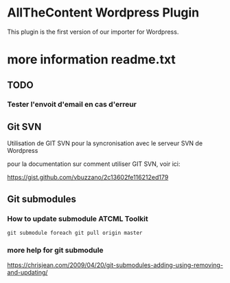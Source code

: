 # AllTheContent Wordpress Plugin

This plugin is the first version of our importer for Wordpress.

# more information readme.txt

## TODO
### Tester l'envoit d'email en cas d'erreur

## Git SVN

Utilisation de GIT SVN pour la syncronisation avec le serveur SVN de Wordpress

pour la documentation sur comment utiliser GIT SVN, voir ici:

https://gist.github.com/vbuzzano/2c13602fe116212ed179

## Git submodules

### How to update submodule ATCML Toolkit
    git submodule foreach git pull origin master

### more help for git submodule
https://chrisjean.com/2009/04/20/git-submodules-adding-using-removing-and-updating/